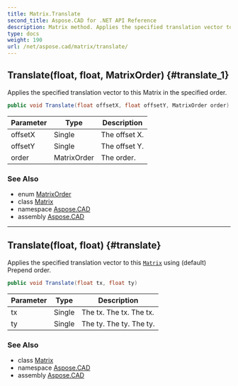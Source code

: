 ```yaml
---
title: Matrix.Translate
second_title: Aspose.CAD for .NET API Reference
description: Matrix method. Applies the specified translation vector to this Matrix in the specified order
type: docs
weight: 190
url: /net/aspose.cad/matrix/translate/
---
```

## Translate(float, float, MatrixOrder) {#translate_1}

Applies the specified translation vector to this Matrix in the specified order.

```csharp
public void Translate(float offsetX, float offsetY, MatrixOrder order)
```

| Parameter | Type | Description |
| --- | --- | --- |
| offsetX | Single | The offset X. |
| offsetY | Single | The offset Y. |
| order | MatrixOrder | The order. |

### See Also

* enum [MatrixOrder](../../matrixorder/)
* class [Matrix](../)
* namespace [Aspose.CAD](../../../aspose.cad/)
* assembly [Aspose.CAD](../../../)

---

## Translate(float, float) {#translate}

Applies the specified translation vector to this [`Matrix`](../) using (default) Prepend order.

```csharp
public void Translate(float tx, float ty)
```

| Parameter | Type | Description |
| --- | --- | --- |
| tx | Single | The tx. The tx. The tx. |
| ty | Single | The ty. The ty. The ty. |

### See Also

* class [Matrix](../)
* namespace [Aspose.CAD](../../../aspose.cad/)
* assembly [Aspose.CAD](../../../)


